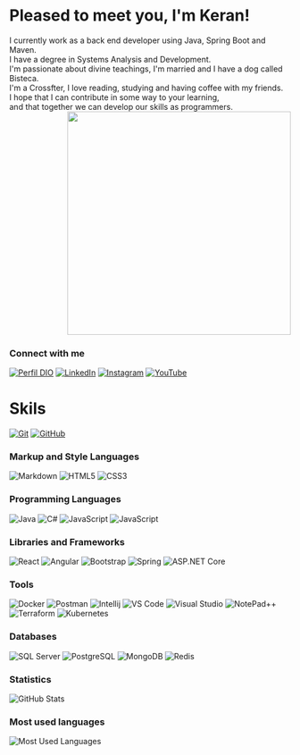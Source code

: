 # Pleased to meet you, I'm **Keran**!
  <div align= "left">
    I currently work as a back end developer using Java, Spring Boot and Maven.</br>
    I have a degree in Systems Analysis and Development.</br>
    I'm passionate about divine teachings, I'm married and I have a dog called Bisteca.</br> 
    I'm a Crossfter, I love reading, studying and having coffee with my friends.</br>
    I hope that I can contribute in some way to your learning, <br>
    and that together we can develop our skills as programmers.
  </div>
  <div align= "right" >
    <img src="https://github.com/user-attachments/assets/575eb8eb-76a1-4a10-b40c-d4e12944e9df" width="400px">
  </div>


### Connect with me
[![Perfil DIO](https://img.shields.io/badge/Dio-000?style=for-the-badge&ogo=dio&logoColor=30A3DC)](https://web.dio.me/users/keranbarbieri?tab=achievements)
[![LinkedIn](https://img.shields.io/badge/-LinkedIn-000?style=for-the-badge&logo=linkedin&logoColor=30A3DC)](https://www.linkedin.com/in/keranbarbieri/)
[![Instagram](https://img.shields.io/badge/-Instagram-000?style=for-the-badge&logo=instagram&logoColor=B61A6D)](https://www.instagram.com/ataldakeran/)
[![YouTube](https://img.shields.io/badge/-YouTube-000?style=for-the-badge&logo=youTube&logoColor=F80F00)](https://www.youtube.com/@ataldakeran)


# Skils

[![Git](https://img.shields.io/badge/Git-000?style=for-the-badge&logo=git&logoColor=f64d27)](https://git-scm.com/doc)
[![GitHub](https://img.shields.io/badge/GitHub-000?style=for-the-badge&logo=github&logoColor=ffff)](https://docs.github.com/)

### Markup and Style Languages

![Markdown](https://img.shields.io/badge/Markdown-000?style=for-the-badge&logo=markdown)
![HTML5](https://img.shields.io/badge/HTML-000?style=for-the-badge&logo=html5&logoColor=e54c21)
![CSS3](https://img.shields.io/badge/CSS3-000?style=for-the-badge&logo=css3&logoColor=254bdd)

### Programming Languages

![Java](https://img.shields.io/badge/java-000?style=for-the-badge&logo=openjdk&logoColor=red)
![C#](https://img.shields.io/badge/c--sharp-000?style=for-the-badge&logo=c--sharp&logoColor=3f3085)
![JavaScript](https://img.shields.io/badge/JavaScript-000?style=for-the-badge&logo=javascript&logoColor=efd81f)
![JavaScript](https://img.shields.io/badge/Typescript-000?style=for-the-badge&logo=typescript&logoColor=2f74c0)

### Libraries and Frameworks

![React](https://img.shields.io/badge/React-000?style=for-the-badge&logo=react&logoColor=61DAFB)
![Angular](https://img.shields.io/badge/Angular-000?style=for-the-badge&logo=angular&logoColor=red)
![Bootstrap](https://img.shields.io/badge/boostrap-000?style=for-the-badge&logo=bootstrap&labelColor=000)
![Spring](https://img.shields.io/badge/spring-000.svg?style=for-the-badge&logo=spring&logoColor=%236DB33F)
![ASP.NET Core](https://img.shields.io/badge/ASP.NET_Core-000?style=for-the-badge&logo=&logoColor=%236DB33F)


### Tools
![Docker](https://img.shields.io/badge/Docker-000?style=for-the-badge&logo=docker&logoColor=)
![Postman](https://img.shields.io/badge/Postman-000.svg?style=for-the-badge&logo=Postman&logoColor=FF6C37)
![Intellij](https://img.shields.io/badge/Intellij-000?style=for-the-badge&logo=intellij-idea&logoColor=F02F5B)
![VS Code](https://img.shields.io/badge/VS_CODE-000?style=for-the-badge&logo=&logoColor=white)
![Visual Studio](https://img.shields.io/badge/Visual_Studio-000?style=for-the-badge&logo=visual%20studio&logoColor=white)
![NotePad++](https://img.shields.io/badge/Notepad++-000.svg?style=for-the-badge&logo=notepad%2B%2B&logoColor=white)
![Terraform](https://img.shields.io/badge/Terraform-000?style=for-the-badge&logo=terraform&logoColor=7B42BC)
![Kubernetes](https://img.shields.io/badge/Kubernetes-000?style=for-the-badge&logo=kubernetes&logoColor=326DE6)


### Databases

![SQL Server](https://img.shields.io/badge/SQL_Server-000?style=for-the-badge&logo=sql)
![PostgreSQL](https://img.shields.io/badge/PostgreSQL-000?style=for-the-badge&logo=postgresql)
![MongoDB](https://img.shields.io/badge/MongoDB-000.svg?style=for-the-badge&logo=mongodb&logoColor=%234ea94b)
![Redis](https://img.shields.io/badge/redis-000.svg?style=for-the-badge&logo=redis&logoColor=%23DD0031)


### Statistics

![GitHub Stats](https://github-readme-stats.vercel.app/api?username=keranbarbieri88&theme=transparent&bg_color=000&border_color=30A3DC&show_icons=true&icon_color=30A3DC&title_color=E94D5F&text_color=FFF)


### Most used languages

![Most Used Languages](https://github-readme-stats-git-masterrstaa-rickstaa.vercel.app/api/top-langs/?username=keranbarbieri88&bg_color=000&border_color=30A3DC&title_color=E94D5F&text_color=FFF)

